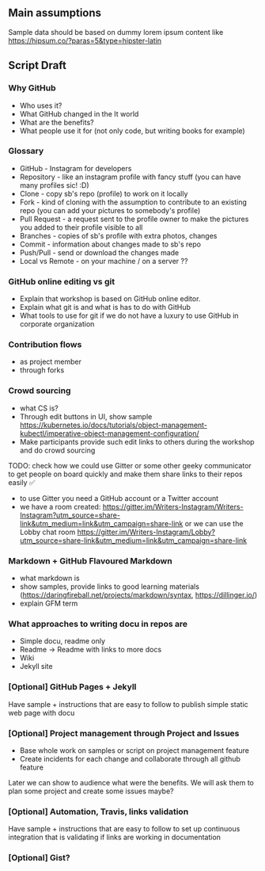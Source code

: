 ## Main assumptions

Sample data should be based on dummy lorem ipsum content like https://hipsum.co/?paras=5&type=hipster-latin


## Script Draft

### Why GitHub

- Who uses it?
- What GitHub changed in the It world
- What are the benefits?
- What people use it for (not only code, but writing books for example)

### Glossary

- GitHub - Instagram for developers
- Repository - like an instagram profile with fancy stuff (you can have many profiles sic! :D)
- Clone - copy sb's repo (profile) to work on it locally
- Fork - kind of cloning with the assumption to contribute to an existing repo (you can add your pictures to somebody's profile)
- Pull Request - a request sent to the profile owner to make the pictures you added to their profile visible to all
- Branches - copies of sb's profile with extra photos, changes
- Commit - information about changes made to sb's repo
- Push/Pull - send or download the changes made
- Local vs Remote - on your machine / on a server
??

### GitHub online editing vs git

- Explain that workshop is based on GitHub online editor.
- Explain what git is and what is has to do with GitHub
- What tools to use for git if we do not have a luxury to use GitHub in corporate organization

### Contribution flows

- as project member
- through forks

### Crowd sourcing 

- what CS is?
- Through edit buttons in UI, show sample https://kubernetes.io/docs/tutorials/object-management-kubectl/imperative-object-management-configuration/
- Make participants provide such edit links to others during the workshop and do crowd sourcing

TODO: check how we could use Gitter or some other geeky communicator to get people on board quickly and make them share links to their repos easily :white_check_mark:
- to use Gitter you need a GitHub account or a Twitter account
- we have a room created: https://gitter.im/Writers-Instagram/Writers-Instagram?utm_source=share-link&utm_medium=link&utm_campaign=share-link or we can use the Lobby chat room https://gitter.im/Writers-Instagram/Lobby?utm_source=share-link&utm_medium=link&utm_campaign=share-link

### Markdown + GitHub Flavoured Markdown

- what markdown is
- show samples, provide links to good learning materials (https://daringfireball.net/projects/markdown/syntax, https://dillinger.io/)
- explain GFM term

### What approaches to writing docu in repos are

- Simple docu, readme only
- Readme -> Readme with links to more docs 
- Wiki 
- Jekyll site

### [Optional] GitHub Pages + Jekyll

Have sample + instructions that are easy to follow to publish simple static web page with docu

### [Optional] Project management through Project and Issues

- Base whole work on samples or script on project management feature
- Create incidents for each change and collaborate through all github feature

Later we can show to audience what were the benefits. We will ask them to plan some project and create some issues maybe?

### [Optional] Automation, Travis, links validation

Have sample + instructions that are easy to follow to set up continuous integration that is validating if links are working in documentation

### [Optional] Gist?


